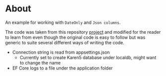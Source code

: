 ﻿# About

An example for working with `DateOnly` and `Json columns`.

The code was taken from this repository [project](https://github.com/dotnet/EntityFramework.Docs/tree/main/samples/core/Miscellaneous/NewInEFCore8) and modified for the reader to learn from even though the original code is easy to follow but was generic to suite several different ways of writing the code.

- Connection string is read from appsettings.json
    - Currently set to create Karen5 database under localdb, might want to change the name
- EF Core logs to a file under the application folder
